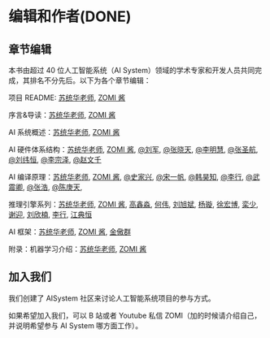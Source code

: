 # 编辑和作者(DONE)

## 章节编辑

本书由超过 40 位人工智能系统（AI System）领域的学术专家和开发人员共同完成，其排名不分先后。以下为各个章节编辑：

项目 README: [苏统华老师](), [ZOMI 酱](https://github.com/chenzomi12)

序言&导读：[苏统华老师](), [ZOMI 酱](https://github.com/chenzomi12)

AI 系统概述：[苏统华老师](), [ZOMI 酱](https://github.com/chenzomi12)

AI 硬件体系结构：[苏统华老师](), [ZOMI 酱](https://github.com/chenzomi12), [@刘军](https://github.com/AI-LJ), [@张晓天](), [@李明慧](https://github.com/xxx), [@张圣航](), [@刘纬恒](), [@李宗泽](),  [@赵文千]()

AI 编译原理：[苏统华老师](), [ZOMI 酱](https://github.com/chenzomi12), [@史家兴](), [@宋一帆](https://github.com/sfs999), [@韩昊知](), [@李行](), [@武震卿](), [@张浩](), [@陈庚天](), 

推理引擎系列：[苏统华老师](), [ZOMI 酱](https://github.com/chenzomi12), [高鑫淼](), [何伟](), [刘旭斌](), [杨璇](), [徐宏博](), [栾少](), [谢迎](), [刘欣楠](), [李行](), [江典恒]()

AI 框架：[苏统华老师](), [ZOMI 酱](https://github.com/chenzomi12), [金傲群]()

附录：机器学习介绍：[苏统华老师](), [ZOMI 酱](https://github.com/chenzomi12)

## 加入我们

我们创建了 AISystem 社区来讨论人工智能系统项目的参与方式。

如果希望加入我们，可以 B 站或者 Youtube 私信 ZOMI（加的时候请介绍自己，并说明希望参与 AI System 哪方面工作）。
